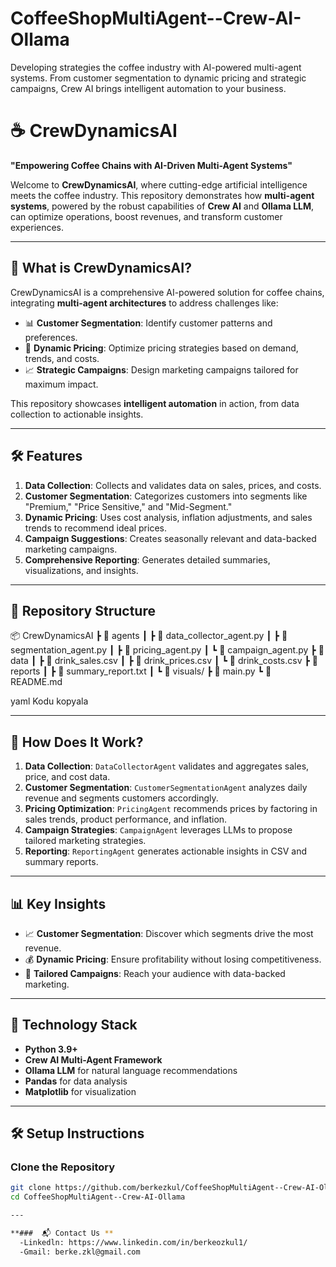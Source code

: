 # CoffeeShopMultiAgent--Crew-AI-Ollama
Developing strategies the coffee industry with AI-powered multi-agent systems. From customer segmentation to dynamic pricing and strategic campaigns, Crew AI brings intelligent automation to your business.

# ☕ CrewDynamicsAI  
**"Empowering Coffee Chains with AI-Driven Multi-Agent Systems"**

Welcome to **CrewDynamicsAI**, where cutting-edge artificial intelligence meets the coffee industry. This repository demonstrates how **multi-agent systems**, powered by the robust capabilities of **Crew AI** and **Ollama LLM**, can optimize operations, boost revenues, and transform customer experiences.

---

## 🚀 What is CrewDynamicsAI?

CrewDynamicsAI is a comprehensive AI-powered solution for coffee chains, integrating **multi-agent architectures** to address challenges like:  
- 📊 **Customer Segmentation**: Identify customer patterns and preferences.  
- 💸 **Dynamic Pricing**: Optimize pricing strategies based on demand, trends, and costs.  
- 📈 **Strategic Campaigns**: Design marketing campaigns tailored for maximum impact.

This repository showcases **intelligent automation** in action, from data collection to actionable insights.

---

## 🛠️ Features

1. **Data Collection**: Collects and validates data on sales, prices, and costs.  
2. **Customer Segmentation**: Categorizes customers into segments like "Premium," "Price Sensitive," and "Mid-Segment."  
3. **Dynamic Pricing**: Uses cost analysis, inflation adjustments, and sales trends to recommend ideal prices.  
4. **Campaign Suggestions**: Creates seasonally relevant and data-backed marketing campaigns.  
5. **Comprehensive Reporting**: Generates detailed summaries, visualizations, and insights.  

---

## 📂 Repository Structure

📦 CrewDynamicsAI ┣ 📂 agents ┃ ┣ 📜 data_collector_agent.py ┃ ┣ 📜 segmentation_agent.py ┃ ┣ 📜 pricing_agent.py ┃ ┗ 📜 campaign_agent.py ┣ 📂 data ┃ ┣ 📜 drink_sales.csv ┃ ┣ 📜 drink_prices.csv ┃ ┗ 📜 drink_costs.csv ┣ 📂 reports ┃ ┣ 📜 summary_report.txt ┃ ┗ 📜 visuals/ ┣ 📜 main.py ┗ 📜 README.md

yaml
Kodu kopyala

---

## 🧠 How Does It Work?

1. **Data Collection**: `DataCollectorAgent` validates and aggregates sales, price, and cost data.  
2. **Customer Segmentation**: `CustomerSegmentationAgent` analyzes daily revenue and segments customers accordingly.  
3. **Pricing Optimization**: `PricingAgent` recommends prices by factoring in sales trends, product performance, and inflation.  
4. **Campaign Strategies**: `CampaignAgent` leverages LLMs to propose tailored marketing strategies.  
5. **Reporting**: `ReportingAgent` generates actionable insights in CSV and summary reports.

---

## 📊 Key Insights

- 📈 **Customer Segmentation**: Discover which segments drive the most revenue.  
- 💰 **Dynamic Pricing**: Ensure profitability without losing competitiveness.  
- 🎯 **Tailored Campaigns**: Reach your audience with data-backed marketing.

---

## 🤖 Technology Stack

- **Python 3.9+**  
- **Crew AI Multi-Agent Framework**  
- **Ollama LLM** for natural language recommendations  
- **Pandas** for data analysis  
- **Matplotlib** for visualization

---

## 🛠️ Setup Instructions

### Clone the Repository  
```bash
git clone https://github.com/berkezkul/CoffeeShopMultiAgent--Crew-AI-Ollama.git
cd CoffeeShopMultiAgent--Crew-AI-Ollama

---

**###  📬 Contact Us **
  -Linkedln: https://www.linkedin.com/in/berkeozkul1/
  -Gmail: berke.zkl@gmail.com
